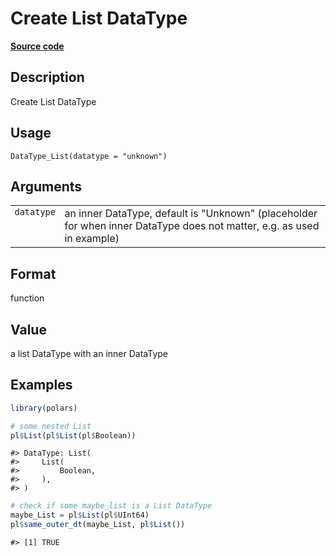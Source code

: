 

# Create List DataType

[**Source code**](https://github.com/pola-rs/r-polars/tree/5765842071140bd7a822ebb4fd6b0ab652d73f0d/R/datatype.R#L276)

## Description

Create List DataType

## Usage

<pre><code class='language-R'>DataType_List(datatype = "unknown")
</code></pre>

## Arguments

<table>
<tr>
<td style="white-space: nowrap; font-family: monospace; vertical-align: top">
<code id="DataType_List_:_datatype">datatype</code>
</td>
<td>
an inner DataType, default is "Unknown" (placeholder for when inner
DataType does not matter, e.g. as used in example)
</td>
</tr>
</table>

## Format

function

## Value

a list DataType with an inner DataType

## Examples

``` r
library(polars)

# some nested List
pl$List(pl$List(pl$Boolean))
```

    #> DataType: List(
    #>     List(
    #>         Boolean,
    #>     ),
    #> )

``` r
# check if some maybe_list is a List DataType
maybe_List = pl$List(pl$UInt64)
pl$same_outer_dt(maybe_List, pl$List())
```

    #> [1] TRUE
